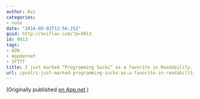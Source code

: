 ```yaml
---
author: Avi
categories:
- none
date: "2014-05-02T12:56:25Z"
guid: http://aviflax.com/?p=9013
id: 9013
tags:
- ADN
- Appdotnet
- IFTTT
title: I just marked “Programming Sucks” as a favorite in Readability. http://www.readability.com/articles/y4xcwz2w
url: /post/i-just-marked-programming-sucks-as-a-favorite-in-readability-httpwww-readability-comarticlesy4xcwz2w/
---
```

(Originally published [on App.net](http://alpha.app.net/aviflax/post/29647226).)